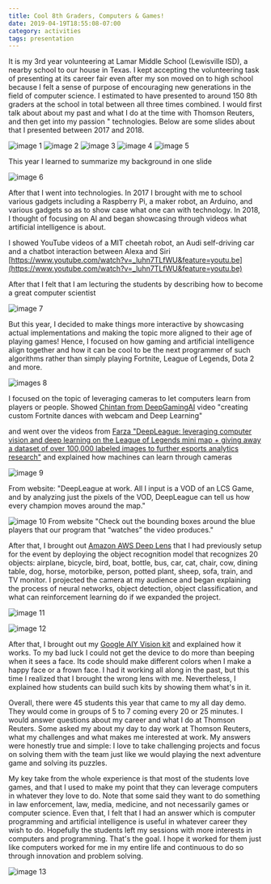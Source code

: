```yaml
---
title: Cool 8th Graders, Computers & Games!
date: 2019-04-19T18:55:08-07:00
category: activities
tags: presentation 
---
```

It is my 3rd year volunteering at Lamar Middle School (Lewisville ISD), a nearby school to our house in Texas. I kept accepting the volunteering task of presenting at its career fair even after my son moved on to high school because I felt a sense of purpose of encouraging new generations in the field of computer science. I estimated to have presented to around 150 8th graders at the school in total between all three times combined. I would first talk about about my past and what I do at the time with Thomson Reuters, and then get into my passion " technologies. Below are some slides about that I presented between 2017 and 2018.

![image 1](/assets/images/events/Screenshot-2019-04-19-12.54.50.png)
![image 2](/assets/images/events/Screenshot-2019-04-19-12.59.16.png)
![image 3](/assets/images/events/Screenshot-2019-04-19-12.59.56.png)
![image 4](/assets/images/events/Screenshot-2019-04-19-13.00.28.png)
![image 5](/assets/images/events/Screenshot-2019-04-19-13.00.58.png)

This year I learned to summarize my background in one slide

![image 6](/assets/images/events/Screenshot-2019-04-19-13.02.43.png)

After that I went into technologies. In 2017 I brought with me to school various gadgets including a Raspberry Pi, a maker robot, an Arduino, and various gadgets so as to show case what one can with technology. In 2018, I thought of focusing on AI and began showcasing through videos what artificial intelligence is about.

I showed YouTube videos of a MIT cheetah robot, an Audi self-driving car and a chatbot interaction between Alexa and Siri  
[https://www.youtube.com/watch?v=_luhn7TLfWU&feature=youtu.be](https://www.youtube.com/watch?v=_luhn7TLfWU&feature=youtu.be)

After that I felt that I am lecturing the students by describing how to become a great computer scientist

![image 7](/assets/images/events/Screenshot-2019-04-19-13.13.37.png)

But this year, I decided to make things more interactive by showcasing actual implementations and making the topic more aligned to their age of playing games! Hence, I focused on how gaming and artificial intelligence align together and how it can be cool to be the next programmer of such algorithms rather than simply playing Fortnite, League of Legends, Dota 2 and more.

![images 8](/assets/images/events/Screenshot-2019-04-19-13.20.11.png)

I focused on the topic of leveraging cameras to let computers learn from players or people. Showed [Chintan from DeepGamingAI](https://www.youtube.com/channel/UC9SGmPojEEvMwqUAufUubrQ) video "creating custom Fortnite dances with webcam and Deep Learning"

and went over the videos from [Farza "DeepLeague: leveraging computer vision and deep learning on the League of Legends mini map + giving away a dataset of over 100,000 labeled images to further esports analytics research"](https://medium.com/@farzatv/deepleague-leveraging-computer-vision-and-deep-learning-on-the-league-of-legends-mini-map-giving-d275fd17c4e0) and explained how machines can learn through cameras

![image 9](/assets/images/events/12JoRTb2sr-2xz1FYM20iAg.gif)

From website: "DeepLeague at work. All I input is a VOD of an LCS Game, and by analyzing just the pixels of the VOD, DeepLeague can tell us how every champion moves around the map."

![image 10](/assets/images/events/14HpfdlJo0ZVDWNWP5A2mBg.gif)
From website "Check out the bounding boxes around the blue players that our program that “watches” the video produces."

After that, I brought out [Amazon AWS Deep Lens](https://aws.amazon.com/deeplens/) that I had previously setup for the event by deploying the object recognition model that recognizes 20 objects: airplane, bicycle, bird, boat, bottle, bus, car, cat, chair, cow, dining table, dog, horse, motorbike, person, potted plant, sheep, sofa, train, and TV monitor. I projected the camera at my audience and began explaining the process of neural networks, object detection, object classification, and what can reinforcement learning do if we expanded the project.

![image 11](/assets/images/events/IMG_4260-1.jpg)

![image 12](/assets/images/events/product_vision@1x.png)

After that, I brought out my [Google AIY Vision kit](https://aiyprojects.withgoogle.com/vision) and explained how it works. To my bad luck I could not get the device to do more than beeping when it sees a face. Its code should make different colors when I make a happy face or a frown face. I had it working all along in the past, but this time I realized that I brought the wrong lens with me. Nevertheless, I explained how students can build such kits by showing them what's in it.

Overall, there were 45 students this year that came to my all day demo. They would come in groups of 5 to 7 coming every 20 or 25 minutes. I would answer questions about my career and what I do at Thomson Reuters. Some asked my about my day to day work at Thomson Reuters, what my challenges and what makes me interested at work. My answers were honestly true and simple: I love to take challenging projects and focus on solving them with the team just like we would playing the next adventure game and solving its puzzles.

My key take from the whole experience is that most of the students love games, and that I used to make my point that they can leverage computers in whatever they love to do. Note that some said they want to do something in law enforcement, law, media, medicine, and not necessarily games or computer science. Even that, I felt that I had an answer which is computer programming and artificial intelligence is useful in whatever career they wish to do. Hopefully the students left my sessions with more interests in computers and programming. That's the goal. I hope it worked for them just like computers worked for me in my entire life and continuous to do so through innovation and problem solving.

![image 13](/assets/images/events/Screenshot-2019-04-19-13.42.05.png)
